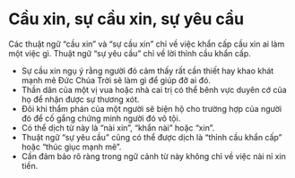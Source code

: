 # Cầu xin, sự cầu xin, sự yêu cầu

Các thuật ngữ “cầu xin” và “sự cầu xin” chỉ về việc khẩn cấp cầu xin ai làm một việc gì. Thuật ngữ “sự yêu cầu” chỉ về lời thỉnh cầu khẩn cấp. 
- Sự cầu xin ngụ ý rằng người đó cảm thấy rất cần thiết hay khao khát mạnh mẽ Đức Chúa Trời sẽ làm gì để giúp đỡ ai đó. 
- Thần dân của một vị vua hoặc nhà cai trị có thể bênh vực duyên cớ của họ để nhận được sự thương xót.
- Đôi khi thẩm phán của một người sẽ biện hộ cho trường hợp của người đó để cố gắng chứng minh người đó vô tội. 
- Có thể dịch từ này là “nài xin”, “khẩn nài” hoặc “xin”. 
- Thuật ngữ “sự yêu cầu” cũng có thể được dịch là “thỉnh cầu khẩn cấp” hoặc “thúc giục mạnh mẽ”. 
- Cần đảm bảo rõ ràng trong ngữ cảnh từ này không chỉ về việc nài nỉ xin tiền.

